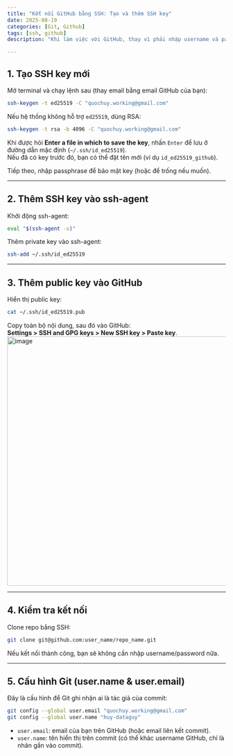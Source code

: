 ```yaml
---
title: "Kết nối GitHub bằng SSH: Tạo và thêm SSH key"
date: 2025-08-19
categories: [Git, Github]
tags: [ssh, github]
description: "Khi làm việc với GitHub, thay vì phải nhập username và password mỗi lần push/pull, ta có thể dùng **SSH key** để xác thực an toàn và tiện lợi hơn. Bài viết hướng dẫn quá trình tạo SSH key, thêm vào ssh-agent và cấu hình Git."

---
```


## 1. Tạo SSH key mới
Mở terminal và chạy lệnh sau (thay email bằng email GitHub của bạn):

```bash
ssh-keygen -t ed25519 -C "quochuy.working@gmail.com"
````

Nếu hệ thống không hỗ trợ `ed25519`, dùng RSA:

```bash
ssh-keygen -t rsa -b 4096 -C "quochuy.working@gmail.com"
```

Khi được hỏi **Enter a file in which to save the key**, nhấn `Enter` để lưu ở đường dẫn mặc định (`~/.ssh/id_ed25519`).  
Nếu đã có key trước đó, bạn có thể đặt tên mới (ví dụ `id_ed25519_github`).

Tiếp theo, nhập passphrase để bảo mật key (hoặc để trống nếu muốn).

---

## 2. Thêm SSH key vào ssh-agent

Khởi động ssh-agent:

```bash
eval "$(ssh-agent -s)"
```

Thêm private key vào ssh-agent:

```bash
ssh-add ~/.ssh/id_ed25519
```

---

## 3. Thêm public key vào GitHub

Hiển thị public key:

```bash
cat ~/.ssh/id_ed25519.pub
```

Copy toàn bộ nội dung, sau đó vào GitHub:  
**Settings > SSH and GPG keys > New SSH key > Paste key**.
<img width="1307" height="574" alt="image" src="https://github.com/user-attachments/assets/9e427467-04e7-4e04-8a5f-59f9afb203b8" />


---

## 4. Kiểm tra kết nối

Clone repo bằng SSH:

```bash
git clone git@github.com:user_name/repo_name.git
```

Nếu kết nối thành công, bạn sẽ không cần nhập username/password nữa.

---

## 5. Cấu hình Git (user.name & user.email)

Đây là cấu hình để Git ghi nhận ai là tác giả của commit:

```bash
git config --global user.email "quochuy.working@gmail.com"
git config --global user.name "huy-dataguy"
```

- `user.email`: email của bạn trên GitHub (hoặc email liên kết commit).
- `user.name`: tên hiển thị trên commit (có thể khác username GitHub, chỉ là nhãn gắn vào commit).
